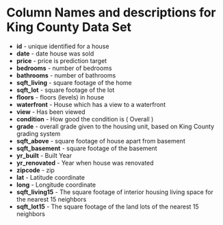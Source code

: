 # Column Names and descriptions for King County Data Set

- **id** - unique identified for a house
- **date** - date house was sold
- **price** - price is prediction target
- **bedrooms** - number of bedrooms
- **bathrooms** - number of bathrooms
- **sqft_living** - square footage of the home
- **sqft_lot** - square footage of the lot
- **floors** - floors (levels) in house
- **waterfront** - House which has a view to a waterfront
- **view** - Has been viewed
- **condition** - How good the condition is ( Overall )
- **grade** - overall grade given to the housing unit, based on King County grading system
- **sqft_above** - square footage of house apart from basement
- **sqft_basement** - square footage of the basement
- **yr_built** - Built Year
- **yr_renovated** - Year when house was renovated
- **zipcode** - zip
- **lat** - Latitude coordinate
- **long** - Longitude coordinate
- **sqft_living15** - The square footage of interior housing living space for the nearest 15 neighbors
- **sqft_lot15** - The square footage of the land lots of the nearest 15 neighbors

